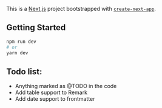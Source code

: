This is a [Next.js](https://nextjs.org/) project bootstrapped with [`create-next-app`](https://github.com/vercel/next.js/tree/canary/packages/create-next-app).

## Getting Started

```bash
npm run dev
# or
yarn dev
```

## Todo list:

- Anything marked as @TODO in the code
- Add table support to Remark
- Add date support to frontmatter